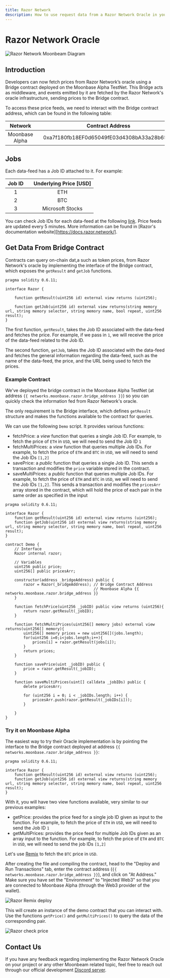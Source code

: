 ```yaml
---
title: Razor Network
description: How to use request data from a Razor Network Oracle in your Moonbeam Ethereum DApp using smart contracts
---
```

# Razor Network Oracle

![Razor Network Moonbeam Diagram](/images/razor/razor-banner.png)

## Introduction

Developers can now fetch prices from Razor Network’s oracle using a Bridge contract deployed on the Moonbase Alpha TestNet. This Bridge acts as middleware, and events emitted by it are fetched by the Razor Network's oracle infrastructure, sending prices to the Bridge contract.

To access these price feeds, we need to interact with the Bridge contract address, which can be found in the following table:

|     Network    | |         Contract Address        |
|:--------------:|-|:------------------------------------------:|
| Moonbase Alpha | | 0xa7f180fb18EF0d65049fE03d4308bA33a28b6513 |

## Jobs

Each data-feed has a Job ID attached to it. For example:

|    Job ID    | |    Underlying Price [USD]  |
|:------------:|-|:--------------------------:|
|       1      | |            ETH             |
|       2      | |            BTC             |
|       3      | |      Microsoft Stocks      |

You can check Job IDs for each data-feed at the following [link](https://razorscan.io/#/custom). Price feeds are updated every 5 minutes. More information can be found in [Razor's documentation website][https://docs.razor.network/].

## Get Data From Bridge Contract

Contracts can query on-chain dat,a such as token prices, from Razor Network's oracle by implementing the interface of the Bridge contract, which exposes the `getResult` and `getJob` functions.

```
pragma solidity 0.6.11;

interface Razor {
    
    function getResult(uint256 id) external view returns (uint256);
    
    function getJob(uint256 id) external view returns(string memory url, string memory selector, string memory name, bool repeat, uint256 result);
}
```

The first function, `getResult`, takes the Job ID associated with the data-feed and fetches the price. For example, if we pass in `1`, we will receive the price of the data-feed related to the Job ID.

The second function, `getJob`, takes the Job ID associated with the data-feed and fetches the general information regarding the data-feed, such as the name of the data-feed, the price, and the URL being used to fetch the prices.

### Example Contract

We've deployed the bridge contract in the Moonbase Alpha TestNet (at address `{{ networks.moonbase.razor.bridge_address }}`) so you can quickly check the information fed from Razor Network's oracle. 

The only requirement is the Bridge interface, which defines `getResult` structure and makes the functions available to the contract for queries.


We can use the following `Demo` script. It provides various functions:

 - fetchPrice: a _view_ function that queries a single Job ID. For example, to fetch the price of `ETH` in `USD`, we will need to send the Job ID `1`
 - fetchMultiPrices: a _view_ function that queries multiple Job IDs. For example, to fetch the price of `ETH` and `BTC` in `USD`, we will need to send the Job IDs `[1,2]`
 - savePrice: a _public_ function that queries a single Job ID. This sends a transaction and modifies the `price` variable stored in the contract.
 - saveMultiPrices: a _public_ function that queries multiple Job IDs. For example, to fetch the price of `ETH` and `BTC` in `USD`, we will need to send the Job IDs `[1,2]`. This sends a transaction and modifies the `pricesArr` array stored in the contract, which will hold the price of each pair in the same order as specified in the input

```sol
pragma solidity 0.6.11;

interface Razor {
    function getResult(uint256 id) external view returns (uint256);
    function getJob(uint256 id) external view returns(string memory url, string memory selector, string memory name, bool repeat, uint256 result);
}

contract Demo {
    // Interface
    Razor internal razor;
    
    // Variables
    uint256 public price;
    uint256[] public pricesArr;

    constructor(address _bridgeAddress) public {
        razor = Razor(_bridgeAddress); // Bridge Contract Address
                                       // Moonbase Alpha {{ networks.moonbase.razor.bridge_address }}
    }

    function fetchPrice(uint256 _jobID) public view returns (uint256){
        return razor.getResult(_jobID);
    }
    
    function fetchMultiPrices(uint256[] memory jobs) external view returns(uint256[] memory){
        uint256[] memory prices = new uint256[](jobs.length);
        for(uint256 i=0;i<jobs.length;i++){
            prices[i] = razor.getResult(jobs[i]);
        }
        return prices;
    }
    
    function savePrice(uint _jobID) public {
        price = razor.getResult(_jobID);
    }

    function saveMultiPrices(uint[] calldata _jobIDs) public {
        delete pricesArr;
        
        for (uint256 i = 0; i < _jobIDs.length; i++) {
            pricesArr.push(razor.getResult(_jobIDs[i]));
        }

    }
}
```

### Try it on Moonbase Alpha

The easiest way to try their Oracle implementation is by pointing the interface to the Bridge contract deployed at address `{{ networks.moonbase.razor.bridge_address }}`:

```sol
pragma solidity 0.6.11;

interface Razor {
    function getResult(uint256 id) external view returns (uint256);
    function getJob(uint256 id) external view returns(string memory url, string memory selector, string memory name, bool repeat, uint256 result);
}
```

With it, you will have two view functions available, very similar to our previous examples:

 - getPrice: provides the price feed for a single job ID given as input to the function. For example, to fetch the price of `ETH` in `USD`, we will need to send the Job ID `1`
 - getMultiPrices: provides the price feed for multiple Job IDs given as an array input to the function. For example, to fetch the price of `ETH` and `BTC` in `USD`, we will need to send the job IDs `[1,2]`

Let's use [Remix](/integrations/remix/) to fetch the `BTC` price in `USD`.

After creating the file and compiling the contract, head to the "Deploy and Run Transactions" tab, enter the contract address (`{{ networks.moonbase.razor.bridge_address }}`), and click on "At Address." Make sure you have set the "Environment" to "Injected Web3" so that you are connected to Moonbase Alpha (through the Web3 provider of the wallet). 

![Razor Remix deploy](/images/razor/razor-demo1.png)

This will create an instance of the demo contract that you can interact with. Use the functions `getPrice()` and `getMultiPrices()` to query the data of the corresponding pair.

![Razor check price](/images/razor/razor-demo2.png)

## Contact Us
If you have any feedback regarding implementing the Razor Network Oracle on your project or any other Moonbeam related topic, feel free to reach out through our official development [Discord server](https://discord.com/invite/PfpUATX).
